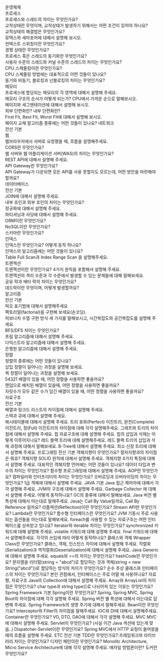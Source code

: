 
운영체제   
프로세스     
프로세스와 스레드의 차이는 무엇인가요?  
교착상태란 무엇이며, 교착상태가 발생하기 위해서는 어떤 조건이 있어야 하나요?  
교착상태의 해결법은 무엇인가요?   
뮤텍스와 세마포어에 대해서 설명해 보시오.  
컨텍스트 스위칭이란 무엇인가요?   
경쟁 상태란 무엇인가요?   
프로세스 혹은 스레드의 동기화란 무엇인가요?   
사용자 수준의 스레드와 커널 수준의 스레드의 차이는 무엇인가요?  
CPU 스케줄링이란 무엇인가요?   
CPU 스케줄링 방법에는 대표적으로 어떤 것들이 있나요?  
동기와 비동기, 블로킹과 넌블로킹의 차이는 무엇인가요?   
메모리   
프로세스에 할당되는 메모리의 각 영역에 대해서 설명해 주세요.   
메모리 구조의 순서가 어떻게 되는가? CPU에서 가까운 순으로 말해보시오.  
페이지와 세그멘테이션에 대해서 설명해 보시오.  
외부 단편화란? 내부 단편화란?   
First Fit, Best Fit, Worst Fit에 대해서 설명해 보시오.      
페이지 교체 알고리즘 종류에는 어떤 것들이 있나요?
네트워크  
전산 기본   
웹   
웹브라우저에서 서버로 요청했을 때, 흐름을 설명해주세요.  
CORS란 무엇인가요?    
웹 서버와 웹 어플리케이션 서버(WAS)의 차이는 무엇인가요?        
REST API에 대해서 설명해 주세요.   
API Gateway란 무엇인가요?         
API Gateway가 다운되면 모든 API를 사용 못할지도 모르는데, 어떤 방안을 마련해야 할까요?         
데이터베이스   
전산 기본    
JOIN에 대해서 설명해 주세요.   
내부 조인과 외부 조인의 차이는 무엇인가요?      
정규화에 대해서 설명해 주세요.   
파티셔닝과 샤딩에 대해서 설명해 주세요.  
ORM이란 무엇인가요?   
NoSQL이란 무엇인가요?      
스키마란 무엇인가요?   
인덱스       
인덱스란 무엇인가요? 어떻게 동작 하나요?     
인덱스의 알고리즘에는 어떤 것들이 있나요?   
Table Full Scan과 Index Range Scan 을 설명해주세요.    
트랜잭션   
트랜잭션이란 무엇인가요? 4가지 원칙을 포함해서 설명해 주세요.   
트랜잭션의 격리 수준과 각 수준에서 발생할 수 있는 문제들에 대해 말해보세요.   
공유 락과 배타 락의 차이는 무엇인가요?        
데드락이란 무엇이며, 어떻게 발생할까요?     
알고리즘        
전산 기본  
빅오 표기법에 대해서 설명해주세요     
팩토리얼(factorial)을 구현해 보세요(손코딩).   
피보나치 수열 구현 방식 세 가지를 말해보시고, 시간복잡도와 공간복잡도를 설명해 주세요.   
BFS/DFS 차이는 무엇인가요?   
프림 알고리즘에 대해서 설명해 주세요.   
다익스트라 알고리즘에 대해서 설명해 주세요.   
은행원 알고리즘에 대해서 설명해 주세요.    
정렬    
정렬의 종류에는 어떤 것들이 있나요?    
삽입 정렬이 일어나는 과정을 설명해 보세요.     
퀵 정렬이 일어나는 과정을 설명해 보세요.   
54321 배열이 있을 때, 어떤 정렬을 사용하면 좋을까요?   
랜덤으로 배치된 배열이 있을때, 어떤 정렬을 사용하면 좋을까요?   
자릿수가 모두 같은 수가 담긴 배열이 있을 때, 어떤 정렬을 사용하면 좋을까요?   
자료구조   
전산 기본     
배열과 링크드 리스트의 차이점에 대해서 설명해 주세요.   
스택과 큐에 대해서 설명해 주세요.  
해시테이블에 대해서 설명해 주세요.
트리
포화(Perfect) 이진트리, 완전(Complete) 이진트리, 정(Full) 이진트리의 차이점에 대해 각각 설명해주세요.
그래프와 트리의 차이점에 대해서 설명해 주세요.
힙 자료구조에 대해 설명해 주세요.
힙의 삽입과 삭제는 어떻게 이루어지나요?
레드 블랙 트리에 대해 설명해주세요.
레드 블랙 트리의 삽입과 삭제 과정에 대해서 말해보세요.
B-Tree에 대해서 설명해 주세요.
최소 신장 트리에 대해서 설명해 주세요.
프로그래밍
전산 기본
객체지향이 무엇인가요? 절차지향과의 차이점은 뭐죠?
객체지향 SOLID 원칙에 대해서 설명해 주세요.
객체지향 4가지 특징에 대해서 설명해 주세요.
대표적인 객체지향 언어에는 어떤 것들이 있나요?
데이터 타입과 변수의 차이는 무엇인가요?
함수형 프로그래밍에 대해서 설명해 주세요.
AOP란 무엇인가요?
컴파일러와 인터프리터의 차이는 무엇인가요?
오버로딩과 오버라이딩의 차이는 무엇인가요?
1급 객체에 대해서 설명해 주세요.
JAVA
기본
Java 접근 제어자에 대해서 각각 설명해 주세요.
JVM의 구조에 대해서 설명해 주세요.
Garbage Collector 에 대해서 설명해 주세요. 어떻게 동작하나요?
GC의 종류에 대해서 말해보세요.
Java 버전 별 특성에 대해서 아는대로 말해주세요.
Java는 Call By Value일까요, Call By Reference 일까요?
리플렉션(Reflection)이란 무엇인가요?
Stream API란 무엇인가요?
Lambda란 무엇인가요?
함수형 인터페이스란 무엇인가요?
JVM 기동시 주로 사용되는 옵션들을 아는대로 말해보세요.
foreach를 사용할 수 있는 자료구조는 어떤 인터페이스를 상속받고 있나요?
iterator와 iterable 차이는 무엇인가요?
synchronized 키워드에 대해 설명해 주세요.
volatile 키워드에 대해 설명해 주세요.
final 키워드에 대해서 설명해주세요. 각각의 쓰임에 따라 어떻게 동작하나요?
클래스와 객체
Wrapper Class란 무엇인가요?
클래스, 객체, 인스턴스 차이에 대해서 설명해 주세요.
직렬화(Serialization)과 역직렬화(Deserialization)에 대해서 설명해 주세요.
Java Generic에 대해서 설명해 주세요.
equals와 ==의 차이는 무엇인가요?
hashCode란 무엇인가요?
문자열을 리터럴(string = "abcd")로 할당하는 것과 객체(string = new String("abcd"))로 할당하는 방식의 차이가 무엇인가요?
순수 추상 클래스와 인터페이스의 차이는 무엇인가요?
본인 관점에서, 인터페이스는 주로 어떨 때 사용하나요?
자료형, 자료구조
Java의 Collection에 대해서 설명해 주세요.
Array와 ArrayList의 차이점은 무엇인가요?
char type과 string type으로 나뉘어져 있는 이유는 무엇인가요?
Spring Framework
기본
Spring이란 무엇인가요?
Spring, Spring MVC, Spring Boot의 차이점에 대해 각각 설명해 주세요.
Spring 버전 별 특성에 대해서 아는대로 답변해 주세요.
Spring Framework의 생명 주기에 대해서 말해주세요.
Bean이란 무엇인가요?
Interceptor와 Filter의 차이점을 말해주세요.
IOC와 DI에 대해서 설명해주세요.
Container란 무엇인가요?
VO, DTO, DAO에 대해서 각각 설명해 주세요.
MVC
MVC에 대해서 설명해 주세요.
Servlet이 무엇인가요? (사실 이건 Java 섹션에 있는게 맞음..)
Dispatcher-Servlet이란 무엇인가요?
Spring MVC에서 HTTP 요청이 들어왔을 때의 흐름을 설명해 주세요.
ETC
전산 기본
TDD란 무엇인가요?
프레임워크와 라이브러리 차이는 무엇인가요?
디자인 패턴이란 무엇인가요?
Monolitc Architecture, Micro Service Architecture에 대해 각각 설명해 주세요.
애자일 방법론이란?
도커란 무엇인가요?
